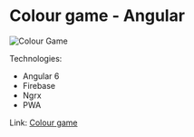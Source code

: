 # Colour game - Angular

![Colour Game](https://res.cloudinary.com/duo6ruqkc/image/upload/v1547298311/ng_u8ley0.png)

Technologies:

*   Angular 6
*   Firebase
*   Ngrx
*   PWA

Link: [Colour game](https://colour-game.surge.sh)
